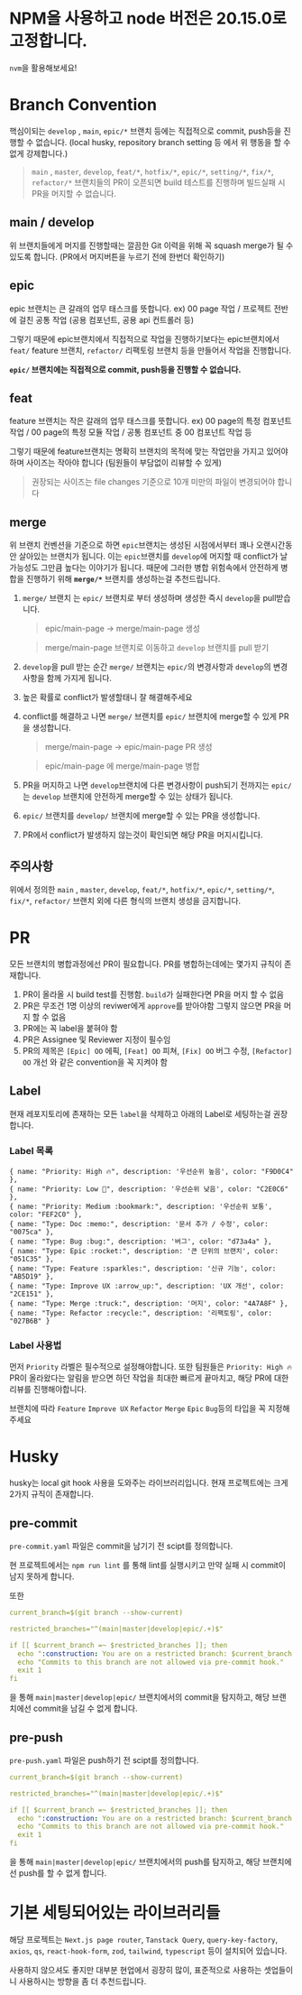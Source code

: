 # NPM을 사용하고 node 버전은 20.15.0로 고정합니다.

`nvm`을 활용해보세요!

# Branch Convention

핵심이되는 `develop` , `main`, `epic/*` 브랜치 등에는 직접적으로 commit, push등을 진행할 수 없습니다.
(local husky, repository branch setting 등 에서 위 행동을 할 수 없게 강제합니다.)

> `main` , `master`, `develop`, `feat/*`, `hotfix/*`, `epic/*`, `setting/*`, `fix/*`, `refactor/*` 브랜치들의 PR이 오픈되면 build 테스트를 진행하며 빌드실패 시 PR을 머지할 수 없습니다.

## main / develop
위 브랜치들에게 머지를 진행할때는 깔끔한 Git 이력을 위해 꼭 squash merge가 될 수 있도록 합니다.
(PR에서 머지버튼을 누르기 전에 한번더 확인하기)

## epic
epic 브랜치는 큰 갈래의 업무 태스크를 뜻합니다. ex) 00 page 작업 / 프로젝트 전반에 걸친 공통 작업 (공용 컴포넌트, 공용 api 컨트롤러 등)

그렇기 때문에 epic브랜치에서 직접적으로 작업을 진행하기보다는 epic브랜치에서 `feat/` feature 브랜치, `refactor/` 리팩토링 브랜치 등을 만들어서 작업을 진행합니다.

**`epic/` 브랜치에는 직접적으로 commit, push등을 진행할 수 없습니다.**

## feat
feature 브랜치는 작은 갈래의 업무 태스크를 뜻합니다. ex) 00 page의 특정 컴포넌트 작업 / 00 page의 특정 모듈 작업 / 공통 컴포넌트 중 00 컴포넌트 작업 등

그렇기 때문에 feature브랜치는 명확히 브랜치의 목적에 맞는 작업만을 가지고 있어야 하며 사이즈는 작아야 합니다
(팀원들이 부담없이 리뷰할 수 있게)
>권장되는 사이즈는 file changes 기준으로 10개 미만의 파일이 변경되어야 합니다

## merge
위 브랜치 컨벤션을 기준으로 하면 `epic`브랜치는 생성된 시점에서부터 꽤나 오랜시간동안 살아있는 브랜치가 됩니다.
이는 `epic`브랜치를 `develop`에 머지할 때 conflict가 날 가능성도 그만큼 높다는 이야기가 됩니다. 
때문에 그러한 병합 위험속에서 안전하게 병합을 진행하기 위해 **`merge/*`** 브랜치를 생성하는걸 추천드립니다. 

1. `merge/` 브랜치  는 `epic/` 브랜치로 부터 생성하며 생성한 즉시 `develop`을 pull받습니다.
    > epic/main-page -> merge/main-page 생성

    > merge/main-page 브랜치로 이동하고 `develop` 브랜치를 pull 받기
2. `develop`을 pull 받는 순간 `merge/` 브랜치는 `epic/`의 변경사항과 `develop`의 변경사항을 함께 가지게 됩니다.
3. 높은 확률로 conflict가 발생할태니 잘 해결해주세요
4. conflict를 해결하고 나면 `merge/` 브랜치를 `epic/` 브랜치에 merge할 수 있게 PR을 생성합니다.
    > merge/main-page -> epic/main-page PR 생성

    > epic/main-page 에  merge/main-page 병합
5. PR을 머지하고 나면 `develop`브랜치에 다른 변경사항이 push되기 전까지는 `epic/`는 `develop` 브랜치에 안전하게 merge할 수 있는 상태가 됩니다.
6.  `epic/` 브랜치를 `develop/` 브랜치에 merge할 수 있는 PR을 생성합니다.
7. PR에서 conflict가 발생하지 않는것이 확인되면 해당 PR을 머지시킵니다.

## 주의사항
위에서 정의한 `main` , `master`, `develop`, `feat/*`, `hotfix/*`, `epic/*`, `setting/*`, `fix/*`, `refactor/` 브랜치 외에 다른 형식의 브랜치 생성을 금지합니다.


# PR
모든 브랜치의 병합과정에선 PR이 필요합니다.
PR를 병합하는데에는 몇가지 규칙이 존재합니다.
1. PR이 올라올 시 build test를 진행함. `build`가 실패한다면 PR을 머지 할 수 없음
2. PR은 무조건 1명 이상의 reviwer에게 `approve`를 받아야함 그렇지 않으면 PR을 머지 할 수 없음
3. PR에는 꼭 label을 붙혀야 함
4. PR은 Assignee 및 Reviewer 지정이 필수임
5. PR의 제목은 `[Epic] OO` 에픽, `[Feat] OO` 피쳐, `[Fix] OO` 버그 수정, `[Refactor] OO` 개선 와 같은 convention을 꼭 지켜야 함


## Label
현재 레포지토리에 존재하는 모든 `label`을 삭제하고 
아래의 Label로 세팅하는걸 권장합니다. 

### Label 목록
```tsx
{ name: "Priority: High 🔥", description: '우선순위 높음', color: "F9D0C4" },
{ name: "Priority: Low 🐢", description: '우선순위 낮음', color: "C2E0C6" },
{ name: "Priority: Medium :bookmark:", description: '우선순위 보통', color: "FEF2C0" },
{ name: "Type: Doc :memo:", description: '문서 추가 / 수정', color: "0075ca" },
{ name: "Type: Bug :bug:", description: '버그', color: "d73a4a" },
{ name: "Type: Epic :rocket:", description: '큰 단위의 브랜치', color: "051C35" },
{ name: "Type: Feature :sparkles:", description: '신규 기능', color: "AB5D19" },
{ name: "Type: Improve UX :arrow_up:", description: 'UX 개선', color: "2CE151" },
{ name: "Type: Merge :truck:", description: '머지', color: "4A7A8F" },
{ name: "Type: Refactor :recycle:", description: '리팩토링', color: "027B6B" }
```

### Label 사용법
먼저 `Priority` 라벨은 필수적으로 설정해야합니다. 
또한 팀원들은 `Priority: High 🔥` PR이 올라왔다는 알림을 받으면 하던 작업을 최대한 빠르게 끝마치고, 해당 PR에 대한 리뷰를 진행해야합니다.

브랜치에 따라 `Feature` `Improve UX` `Refactor` `Merge` `Epic` `Bug`등의 타입을 꼭 지정해주세요


# Husky 
husky는 local git hook 사용을 도와주는 라이브러리입니다.
현재 프로젝트에는 크게 2가지 규직이 존재합니다.

## pre-commit
`pre-commit.yaml` 파일은 commit을 남기기 전 scipt를 정의합니다.

현 프로젝트에서는 `npm run lint` 를 통해 lint를 실행시키고 만약 실패 시 commit이 남지 못하게 합니다.

또한 

```yaml
current_branch=$(git branch --show-current)

restricted_branches="^(main|master|develop|epic/.+)$"

if [[ $current_branch =~ $restricted_branches ]]; then
  echo ":construction: You are on a restricted branch: $current_branch."
  echo "Commits to this branch are not allowed via pre-commit hook."
  exit 1
fi
```
을 통해 `main|master|develop|epic/` 브랜치에서의 commit을 탐지하고, 해당 브랜치에선 commit을 남길 수 없게 합니다.


## pre-push
`pre-push.yaml` 파일은 push하기 전 scipt를 정의합니다.

```yaml
current_branch=$(git branch --show-current)

restricted_branches="^(main|master|develop|epic/.+)$"

if [[ $current_branch =~ $restricted_branches ]]; then
  echo ":construction: You are on a restricted branch: $current_branch."
  echo "Commits to this branch are not allowed via pre-commit hook."
  exit 1
fi
```
을 통해 `main|master|develop|epic/` 브랜치에서의 push를 탐지하고, 해당 브랜치에선 push를 할 수 없게 합니다.


# 기본 세팅되어있는 라이브러리들

해당 프로젝트는 `Next.js page router`, `Tanstack Query`, `query-key-factory`, `axios`, `qs`, `react-hook-form`, `zod`, `tailwind`, `typescript` 등이 설치되어 있습니다. 

사용하지 않으셔도 좋지만 대부분 현업에서 굉장히 많이, 표준적으로 사용하는 셋업들이니 사용하시는 방향을 좀 더 추천드립니다. 